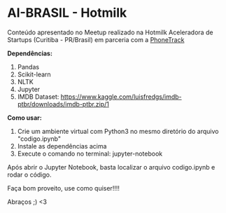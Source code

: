 # AI-BRASIL - Hotmilk

Conteúdo apresentado no Meetup realizado na Hotmilk Aceleradora de Startups (Curitiba - PR/Brasil)
em parceria com a [PhoneTrack](https://phonetrack.com.br)

**Dependências:**

1. Pandas
2. Scikit-learn
3. NLTK
4. Jupyter
5. IMDB Dataset: https://www.kaggle.com/luisfredgs/imdb-ptbr/downloads/imdb-ptbr.zip/1

**Como usar:**


1. Crie um ambiente virtual com Python3 no mesmo diretório do arquivo "codigo.ipynb"
2. Instale as dependências acima
3. Execute o comando no terminal: jupyter-notebook

Após abrir o Jupyter Notebook, basta localizar o arquivo codigo.ipynb e rodar o código.


Faça bom proveito, use como quiser!!!!


Abraços ;) <3